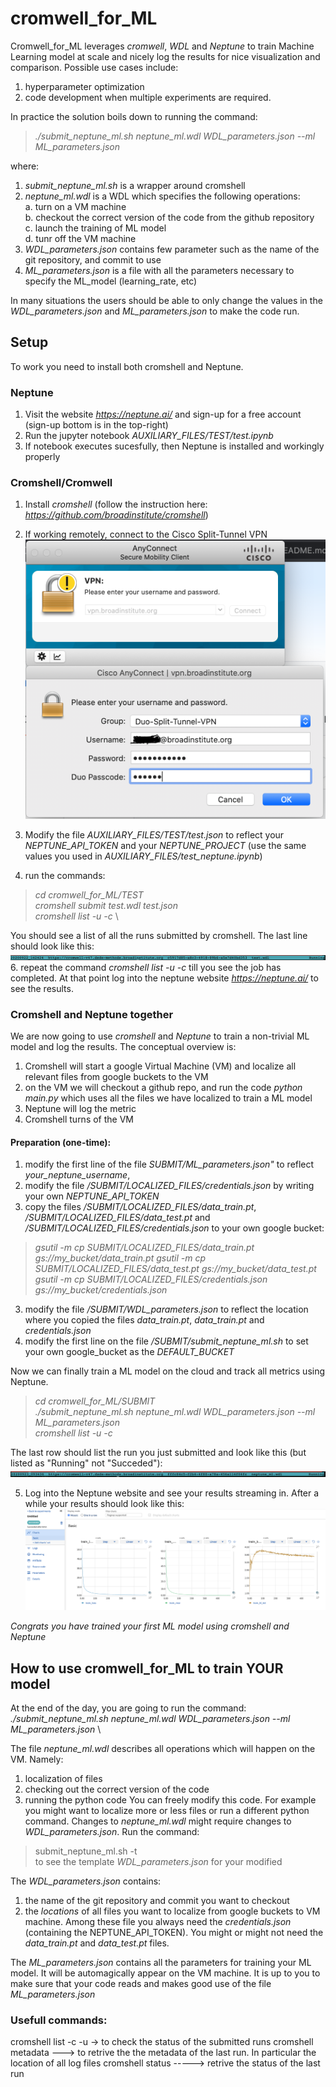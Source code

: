 # cromwell_for_ML
Cromwell_for_ML leverages *cromwell*, *WDL* and *Neptune* to train Machine Learning model at scale and nicely log the results for nice visualization and comparison. 
Possible use cases include:
1. hyperparameter optimization 
2. code development when multiple experiments are required.

In practice the solution boils down to running the command: 
> *./submit_neptune_ml.sh neptune_ml.wdl WDL_parameters.json --ml ML_parameters.json*

where:
1. _*submit_neptune_ml.sh*_ is a wrapper around cromshell
2. _*neptune_ml.wdl*_ is a WDL which specifies the following operations: \
	a. turn on a VM machine \
	b. checkout the correct version of the code from the github repository \
	c. launch the training of ML model \
	d. tunr off the VM machine
3. _*WDL_parameters.json*_ contains few parameter such as the name of the git repository, and commit to use
4. _*ML_parameters.json*_ is a file with all the parameters necessary to specify the ML_model (learning_rate, etc)

In many situations the users should be able to only change the values in the _*WDL_parameters.json*_ and _*ML_parameters.json*_ to make the code run.

## Setup
To work you need to install both cromshell and Neptune.

### Neptune
1. Visit the website *https://neptune.ai/* and sign-up for a free account (sign-up bottom is in the top-right)
2. Run the jupyter notebook *AUXILIARY_FILES/TEST/test.ipynb*
3. If notebook executes sucesfully, then Neptune is installed and workingly properly

### Cromshell/Cromwell
1. Install *cromshell* (follow the instruction here: *https://github.com/broadinstitute/cromshell*)
2. If working remotely, connect to the Cisco Split-Tunnel VPN 
![split_VPN.png](https://github.com/dalessioluca/cromwell_for_ML/blob/master/AUXILIARY_FILES/PNG/split_VPN.png?raw=true)


3. Modify the file *AUXILIARY_FILES/TEST/test.json* to reflect your *NEPTUNE_API_TOKEN* and your *NEPTUNE_PROJECT* 
(use the same values you used in *AUXILIARY_FILES/test_neptune.ipynb*)
4. run the commands:
> *cd cromwell_for_ML/TEST* \
> *cromshell submit test.wdl test.json* \
> *cromshell list -u -c* \

You should see a list of all the runs submitted by cromshell. The last line should look like this:
![cromshell_list_test.png](https://github.com/dalessioluca/cromwell_for_ML/blob/master/AUXILIARY_FILES/PNG/cromshell_list_test.png?raw=true)
6. repeat the command *cromshell list -u -c* till you see the job has completed. 
At that point log into the neptune website *https://neptune.ai/* to see the results. 

### Cromshell and Neptune together
We are now going to use *cromshell* and *Neptune* to train a non-trivial ML model and log the results.
The conceptual overview is:
1. Cromshell will start a google Virtual Machine (VM) and localize all relevant files from google buckets to the VM 
2. on the VM we will checkout a github repo, and run the code *python main.py* which uses all the files we have localized to train a ML model
3. Neptune will log the metric
4. Cromshell turns of the VM

#### Preparation (one-time):
1. modify the first line of the file *SUBMIT/ML_parameters.json"* to reflect *your_neptune_username*,
1. modify the file */SUBMIT/LOCALIZED_FILES/credentials.json* by writing your own *NEPTUNE_API_TOKEN*
2. copy the files */SUBMIT/LOCALIZED_FILES/data_train.pt*, */SUBMIT/LOCALIZED_FILES/data_test.pt* and */SUBMIT/LOCALIZED_FILES/credentials.json* to your own google bucket:
> *gsutil -m cp SUBMIT/LOCALIZED_FILES/data_train.pt gs://my_bucket/data_train.pt*
> *gsutil -m cp SUBMIT/LOCALIZED_FILES/data_test.pt gs://my_bucket/data_test.pt*
> *gsutil -m cp SUBMIT/LOCALIZED_FILES/credentials.json gs://my_bucket/credentials.json*

3. modify the file */SUBMIT/WDL_parameters.json* to reflect the location where you copied the files *data_train.pt*, *data_train.pt* and *credentials.json* 
4. modify the first line on the file */SUBMIT/submit_neptune_ml.sh* to set your own google_bucket as the *DEFAULT_BUCKET*

Now we can finally train a ML model on the cloud and track all metrics using Neptune.
> *cd cromwell_for_ML/SUBMIT* \
> *./submit_neptune_ml.sh neptune_ml.wdl WDL_parameters.json --ml ML_parameters.json* \
> *cromshell list -u -c* 

The last row should list the run you just submitted and look like this (but listed as "Running" not "Succeded"):
![cromshell_list](https://github.com/dalessioluca/cromwell_for_ML/blob/master/AUXILIARY_FILES/PNG/cromshell_list_big_run.png?raw=true)

5. Log into the Neptune website and see your results streaming in. After a while your results should look like this:
![logged_metric](https://github.com/dalessioluca/cromwell_for_ML/blob/master/AUXILIARY_FILES/PNG/logged_metric.png?raw=true)

_Congrats you have trained your first ML model using *cromshell* and *Neptune*_ 


## How to use cromwell_for_ML to train YOUR model 
At the end of the day, you are going to run the command: 
*./submit_neptune_ml.sh neptune_ml.wdl WDL_parameters.json --ml ML_parameters.json* \

The file *neptune_ml.wdl* describes all operations which will happen on the VM. Namely:
1. localization of files
2. checking out the correct version of the code
3. running the python code
You can freely modify this code. For example you might want to localize more or less files or run a different python command. 
Changes to *neptune_ml.wdl* might require changes to *WDL_parameters.json*. 
Run the command:
> submit_neptune_ml.sh -t \
to see the template *WDL_parameters.json* for your modified 

The *WDL_parameters.json* contains:
1. the name of the git repository and commit you want to checkout 
2. the _locations_ of all files you want to localize from google buckets to VM machine. Among these file you always need the *credentials.json* (containing the NEPTUNE_API_TOKEN). You might or might not need the *data_train.pt* and *data_test.pt* files.  

The *ML_parameters.json* contains all the parameters for training your ML model. It will be automagically appear on the VM machine. It is up to you to make sure that your code reads and makes good use of the file *ML_parameters.json*

### Usefull commands:
cromshell list -c -u -> to check the status of the submitted runs
cromshell metadata ---> to retrive the the metadata of the last run. In particular the location of all log files 
cromshell status -----> retrive the status of the last run


